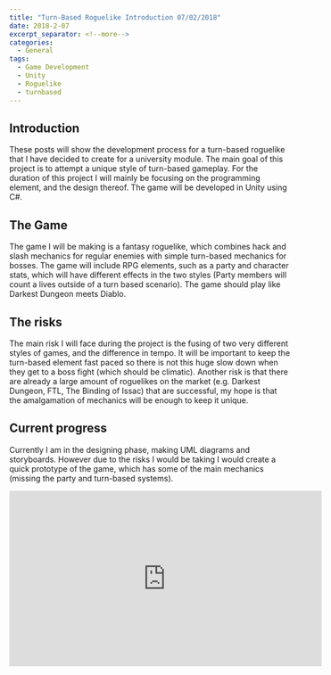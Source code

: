 ```yaml
---
title: "Turn-Based Roguelike Introduction 07/02/2018"
date: 2018-2-07
excerpt_separator: <!--more-->
categories:
  - General
tags:
  - Game Development
  - Unity
  - Roguelike
  - turnbased
---
```


## Introduction
These posts will show the development process for a turn-based roguelike that I have decided to create for a university module. The main goal of this project is to attempt a unique style of turn-based gameplay. For the duration of this project I will mainly be focusing on the programming element, and the design thereof. The game will be developed in Unity using C#.
## The Game
The game I will be making is a fantasy roguelike, which combines hack and slash mechanics for regular enemies with simple turn-based mechanics for bosses. The game will include RPG elements, such as a party and character stats, which will have different effects in the two styles (Party members will count a lives outside of a turn based scenario). The game should play like Darkest Dungeon meets Diablo.
## The risks
The main risk I will face during the project is the fusing of two very different styles of games, and the difference in tempo. It will be important to keep the turn-based element fast paced so there is not this huge slow down when they get to a boss fight (which should be climatic). Another risk is that there are already a large amount of roguelikes on the market (e.g. Darkest Dungeon, FTL, The Binding of Issac) that are successful, my hope is that the amalgamation of mechanics will be enough to keep it unique.
## Current progress
Currently I am in the designing phase, making UML diagrams and storyboards. However due to the risks I would be taking I would create a quick prototype of the game, which has some of the main mechanics (missing the party and turn-based systems).

<html>
<iframe width="560" height="315" src="https://www.youtube.com/embed/2iGyctMw3Iw" frameborder="0" allow="autoplay; encrypted-media" allowfullscreen></iframe>
</html>
